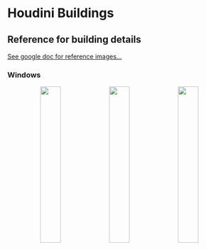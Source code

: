 # Houdini Buildings

## Reference for building details

[See google doc for reference images...](https://docs.google.com/document/d/1z-yvnTRC7Kelk9ubO7J9iraJyNAfm_doirnmx1WN8KA/edit?usp=sharing)

### Windows

<p align="center">
<img src="https://github.com/user-attachments/assets/962d78a6-31f2-4d47-aeb1-4ca369c2b53c" width="30%" display="inline-block">
<img src="https://github.com/user-attachments/assets/efd2b4c3-fef4-4b86-bf9f-3b3164b1d04e" width="30%" display="inline-block">
<img src="https://github.com/user-attachments/assets/9438dc41-5f95-470f-8d1c-27d4e19d9b02" width="30%" display="inline-block">
</p>



